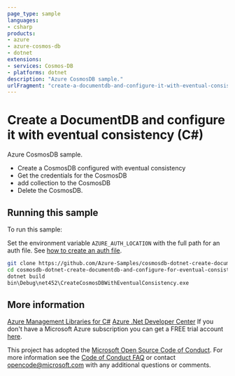 ```yaml
---
page_type: sample
languages:
- csharp
products:
- azure
- azure-cosmos-db
- dotnet
extensions:
- services: Cosmos-DB
- platforms: dotnet
description: "Azure CosmosDB sample."
urlFragment: "create-a-documentdb-and-configure-it-with-eventual-consistency-using-c"
---
```


# Create a DocumentDB and configure it with eventual consistency (C#)

Azure CosmosDB sample.

- Create a CosmosDB configured with eventual consistency
- Get the credentials for the CosmosDB
- add collection to the CosmosDB
- Delete the CosmosDB.


## Running this sample

To run this sample:

Set the environment variable `AZURE_AUTH_LOCATION` with the full path for an auth file. See [how to create an auth file](https://github.com/Azure/azure-libraries-for-net/blob/master/AUTH.md).

```bash
git clone https://github.com/Azure-Samples/cosmosdb-dotnet-create-documentdb-and-configure-for-eventual-consistency.git
cd cosmosdb-dotnet-create-documentdb-and-configure-for-eventual-consistency
dotnet build
bin\Debug\net452\CreateCosmosDBWithEventualConsistency.exe
```

## More information

[Azure Management Libraries for C#](https://github.com/Azure/azure-sdk-for-net/tree/Fluent)
[Azure .Net Developer Center](https://azure.microsoft.com/en-us/develop/net/)
If you don't have a Microsoft Azure subscription you can get a FREE trial account [here](http://go.microsoft.com/fwlink/?LinkId=330212).

This project has adopted the [Microsoft Open Source Code of Conduct](https://opensource.microsoft.com/codeofconduct/). For more information see the [Code of Conduct FAQ](https://opensource.microsoft.com/codeofconduct/faq/) or contact [opencode@microsoft.com](mailto:opencode@microsoft.com) with any additional questions or comments.
